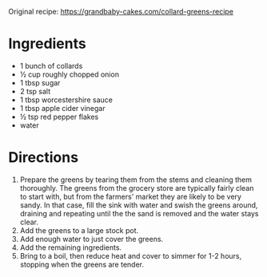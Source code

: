 Original recipe: https://grandbaby-cakes.com/collard-greens-recipe

# Ingredients

- 1 bunch of collards
- ½ cup roughly chopped onion
- 1 tbsp sugar
- 2 tsp salt
- 1 tbsp worcestershire sauce
- 1 tbsp apple cider vinegar
- ½ tsp red pepper flakes
- water

# Directions

1. Prepare the greens by tearing them from the stems and cleaning them thoroughly. The greens from the grocery store are typically fairly clean to start with, but from the farmers' market they are likely to be very sandy. In that case, fill the sink with water and swish the greens around, draining and repeating until the the sand is removed and the water stays clear.
1. Add the greens to a large stock pot.
1. Add enough water to just cover the greens.
1. Add the remaining ingredients.
1. Bring to a boil, then reduce heat and cover to simmer for 1-2 hours, stopping when the greens are tender.
